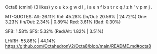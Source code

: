 Octa8 (cmini) (3 likes)
  y o u k x  g w d l ,
  i a e n f  b s t r c
  q / z h '  v p m j .

MT-QUOTES:
  Alt: 26.11%
  Rol: 45.28%   (In/Out: 20.56% | 24.72%)
  One:  3.23%   (In/Out:  2.34% |  0.89%)
  Red:  3.61%   (Bad:     0.30%)

  SFB: 1.58%
  SFS: 5.32%    (Red/Alt: 1.82% | 3.51%)

  LH/RH: 55.86% | 44.14%
  https://github.com/OctahedronV2/Octa8/blob/main/README.md#octa8
  